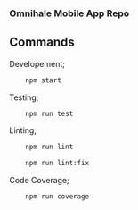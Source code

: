 ### Omnihale Mobile App Repo

## Commands

Developement;

```bash
    npm start
```

Testing;

```bash
    npm run test
```

Linting;

```bash
    npm run lint
```

```bash
    npm run lint:fix
```

Code Coverage;

```bash
    npm run coverage
```
